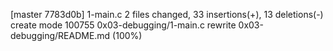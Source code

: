 [master 7783d0b] 1-main.c
 2 files changed, 33 insertions(+), 13 deletions(-)
 create mode 100755 0x03-debugging/1-main.c
 rewrite 0x03-debugging/README.md (100%)
